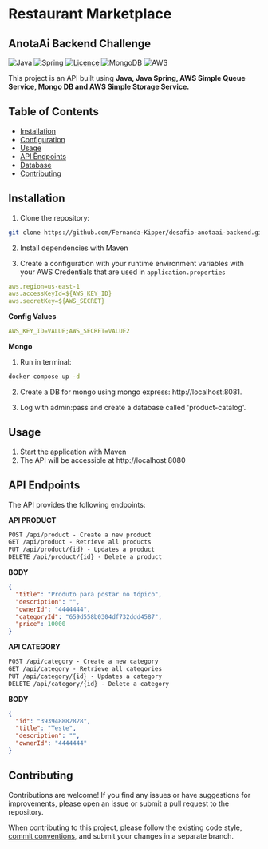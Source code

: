 # Restaurant Marketplace
## AnotaAi Backend Challenge

![Java](https://img.shields.io/badge/java-%23ED8B00.svg?style=for-the-badge&logo=openjdk&logoColor=white)
![Spring](https://img.shields.io/badge/spring-%236DB33F.svg?style=for-the-badge&logo=spring&logoColor=white)
[![Licence](https://img.shields.io/github/license/Ileriayo/markdown-badges?style=for-the-badge)](./LICENSE)
![MongoDB](https://img.shields.io/badge/MongoDB-%234ea94b.svg?style=for-the-badge&logo=mongodb&logoColor=white)
![AWS](https://img.shields.io/badge/AWS-%23FF9900.svg?style=for-the-badge&logo=amazon-aws&logoColor=white)

This project is an API built using **Java, Java Spring, AWS Simple Queue Service, Mongo DB and AWS Simple Storage Service.**


## Table of Contents

- [Installation](#installation)
- [Configuration](#configuration)
- [Usage](#usage)
- [API Endpoints](#api-endpoints)
- [Database](#database)
- [Contributing](#contributing)

## Installation

1. Clone the repository:

```bash
git clone https://github.com/Fernanda-Kipper/desafio-anotaai-backend.git
```

2. Install dependencies with Maven

3. Create a configuration with your runtime environment variables with your AWS Credentials that are used in `application.properties`

```yaml
aws.region=us-east-1
aws.accessKeyId=${AWS_KEY_ID}
aws.secretKey=${AWS_SECRET}
```

**Config Values**

```yaml
AWS_KEY_ID=VALUE;AWS_SECRET=VALUE2
```

**Mongo**

1. Run in terminal:
```bash
docker compose up -d
```

2. Create a DB for mongo using mongo express: http://localhost:8081.

3. Log with admin:pass and create a database called 'product-catalog'.

## Usage

1. Start the application with Maven
2. The API will be accessible at http://localhost:8080

## API Endpoints
The API provides the following endpoints:

**API PRODUCT**
```markdown
POST /api/product - Create a new product
GET /api/product - Retrieve all products
PUT /api/product/{id} - Updates a product
DELETE /api/product/{id} - Delete a product
```

**BODY**
```json
{
  "title": "Produto para postar no tópico",
  "description": "",
  "ownerId": "4444444",
  "categoryId": "659d558b0304df732ddd4587",
  "price": 10000
}
```

**API CATEGORY**
```markdown
POST /api/category - Create a new category
GET /api/category - Retrieve all categories
PUT /api/category/{id} - Updates a category
DELETE /api/category/{id} - Delete a category
```

**BODY**
```json
{
  "id": "393948882828",
  "title": "Teste",
  "description": "",
  "ownerId": "4444444"
}
```

## Contributing

Contributions are welcome! If you find any issues or have suggestions for improvements, please open an issue or submit a pull request to the repository.

When contributing to this project, please follow the existing code style, [commit conventions](https://www.conventionalcommits.org/en/v1.0.0/), and submit your changes in a separate branch.




